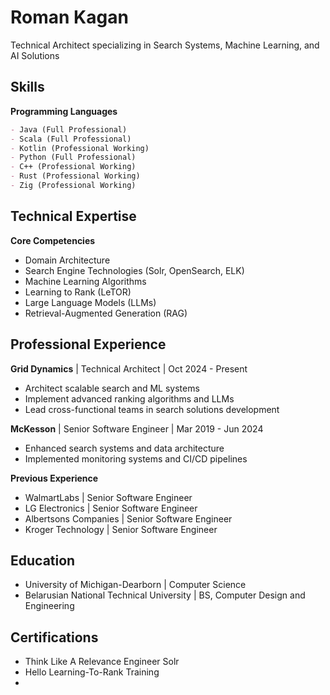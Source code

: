 # Roman Kagan

Technical Architect specializing in Search Systems, Machine Learning, and AI Solutions

## Skills
**Programming Languages**

```markdown
- Java (Full Professional)
- Scala (Full Professional)
- Kotlin (Professional Working)
- Python (Full Professional)
- C++ (Professional Working)
- Rust (Professional Working)
- Zig (Professional Working)
```

## Technical Expertise

**Core Competencies**
- Domain Architecture
- Search Engine Technologies (Solr, OpenSearch, ELK)
- Machine Learning Algorithms
- Learning to Rank (LeTOR)
- Large Language Models (LLMs)
- Retrieval-Augmented Generation (RAG)

## Professional Experience

**Grid Dynamics** | Technical Architect | Oct 2024 - Present
- Architect scalable search and ML systems
- Implement advanced ranking algorithms and LLMs
- Lead cross-functional teams in search solutions development

**McKesson** | Senior Software Engineer | Mar 2019 - Jun 2024
- Enhanced search systems and data architecture
- Implemented monitoring systems and CI/CD pipelines

**Previous Experience**
- WalmartLabs | Senior Software Engineer
- LG Electronics | Senior Software Engineer
- Albertsons Companies | Senior Software Engineer
- Kroger Technology | Senior Software Engineer

## Education
- University of Michigan-Dearborn | Computer Science
- Belarusian National Technical University | BS, Computer Design and Engineering

## Certifications
- Think Like A Relevance Engineer Solr
- Hello Learning-To-Rank Training
- 
